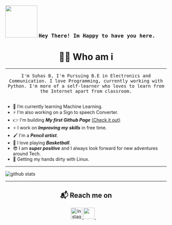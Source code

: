 <h3 align = "left" >
  <img 
    src = "https://image.flaticon.com/icons/png/128/1478/1478189.png"
    width = 100
    height = 100
  />
  <samp>Hey There! Im Happy to have you here.</samp>
 </h3>
 
<!--
**SuhasBRao/SuhasBRao** is a ✨ _special_ ✨ repository because its `README.md` (this file) appears on your GitHub profile.-->
<h1 align="center"> 👨‍💻 Who am i </h1>

---

<p align="center">
  <samp>I'm Suhas B, I'm Pursuing B.E in Electronics and Communication. I love Programming, currently working with Python.
    I'm more of a self-learner who loves to learn from the Internet apart from classroom.
  </samp>
  <br> <br>
  <!-- <img src="https://komarev.com/ghpvc/?username=SuhasBRao" alt="https://github.com/SuhasBRao" /> --->
</p>

- &#128214; I’m currently learning Machine Learning.
- &#9889; I'm also working on a Sign to speech Converter.
- &#128073; I'm building ***My first Github Page*** [(Check it out)](https://suhasbrao.github.io/)
- &#11088; I work on ***Improving my skills*** in free time.
- &#128396; I'm a ***Pencil artist***.
- &#127936; I love playing ***Basketball***.
- &#128526; I am ***super positive*** and I always look forward for new adventures around Tech.
- &#129311; Getting my hands dirty with Linux.

---

![github stats](https://github-readme-stats.vercel.app/api?username=SuhasBRao)

<!--![Top Languages Card](https://github-readme-stats.vercel.app/api/top-langs/?username=SuhasBRao)
-->

---

<h2  align="center">&#x1F4EC; Reach me on</h2>

<p align = "center">  
<a href="https://www.instagram.com/suhasbrao/">
  <img
    alt="Instagram"
    src = "https://image.flaticon.com/icons/png/128/2111/2111463.png"
    width = 35
    height = 35
   />
    
</a>
<a href="mailto:raos04567@gmail.com?subject=Hello%20Ileri,%20From%20Github">
  <img 
    src = "https://image.flaticon.com/icons/png/128/888/888853.png"
    width = 35
    height = 35   
  />
</a>&nbsp;&nbsp;&nbsp;&nbsp;
</p>
